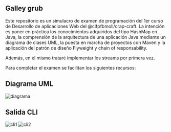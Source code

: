 ## Galley grub

Este repositorio es un simulacro de examen de programación del 1er curso de Desarrollo de aplicaciones Web del @cifpfbmoll/crap-craft. La intención es poner en práctica los conocimientos adquiridos del tipo HashMap en Java, la comprensión de la arquitectura de una aplicación Java mediante un diagrama de clases UML, la puesta en marcha de proyectos con Maven y la aplicación del patrón de diseño Flyweight y chain of responsability.

Además, en el mismo trataré implementar los streams por primera vez.

Para completar el examen se facilitan los siguientes recursos:

## Diagrama UML

![diagrama](/galley-grub/diagrama_clases_UML.png)

## Salida CLI

![cli1](/galley-grub/CLI_01.png)
![cli2](/galley-grub/CLI_02.png)
